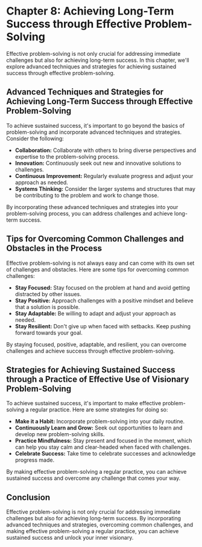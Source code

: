Chapter 8: Achieving Long-Term Success through Effective Problem-Solving
========================================================================

Effective problem-solving is not only crucial for addressing immediate challenges but also for achieving long-term success. In this chapter, we'll explore advanced techniques and strategies for achieving sustained success through effective problem-solving.

Advanced Techniques and Strategies for Achieving Long-Term Success through Effective Problem-Solving
----------------------------------------------------------------------------------------------------

To achieve sustained success, it's important to go beyond the basics of problem-solving and incorporate advanced techniques and strategies. Consider the following:

* **Collaboration:** Collaborate with others to bring diverse perspectives and expertise to the problem-solving process.
* **Innovation:** Continuously seek out new and innovative solutions to challenges.
* **Continuous Improvement:** Regularly evaluate progress and adjust your approach as needed.
* **Systems Thinking:** Consider the larger systems and structures that may be contributing to the problem and work to change those.

By incorporating these advanced techniques and strategies into your problem-solving process, you can address challenges and achieve long-term success.

Tips for Overcoming Common Challenges and Obstacles in the Process
------------------------------------------------------------------

Effective problem-solving is not always easy and can come with its own set of challenges and obstacles. Here are some tips for overcoming common challenges:

* **Stay Focused:** Stay focused on the problem at hand and avoid getting distracted by other issues.
* **Stay Positive:** Approach challenges with a positive mindset and believe that a solution is possible.
* **Stay Adaptable:** Be willing to adapt and adjust your approach as needed.
* **Stay Resilient:** Don't give up when faced with setbacks. Keep pushing forward towards your goal.

By staying focused, positive, adaptable, and resilient, you can overcome challenges and achieve success through effective problem-solving.

Strategies for Achieving Sustained Success through a Practice of Effective Use of Visionary Problem-Solving
-----------------------------------------------------------------------------------------------------------

To achieve sustained success, it's important to make effective problem-solving a regular practice. Here are some strategies for doing so:

* **Make it a Habit:** Incorporate problem-solving into your daily routine.
* **Continuously Learn and Grow:** Seek out opportunities to learn and develop new problem-solving skills.
* **Practice Mindfulness:** Stay present and focused in the moment, which can help you stay calm and clear-headed when faced with challenges.
* **Celebrate Success:** Take time to celebrate successes and acknowledge progress made.

By making effective problem-solving a regular practice, you can achieve sustained success and overcome any challenge that comes your way.

Conclusion
----------

Effective problem-solving is not only crucial for addressing immediate challenges but also for achieving long-term success. By incorporating advanced techniques and strategies, overcoming common challenges, and making effective problem-solving a regular practice, you can achieve sustained success and unlock your inner visionary.
